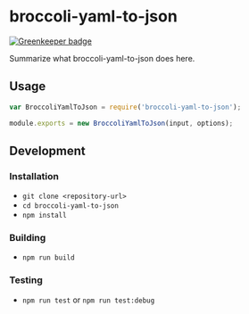 # broccoli-yaml-to-json

[![Greenkeeper badge](https://badges.greenkeeper.io/locks/broccoli-yaml-to-json.svg)](https://greenkeeper.io/)

Summarize what broccoli-yaml-to-json does here.

## Usage

```js
var BroccoliYamlToJson = require('broccoli-yaml-to-json');

module.exports = new BroccoliYamlToJson(input, options);
```

## Development

### Installation

* `git clone <repository-url>`
* `cd broccoli-yaml-to-json`
* `npm install`

### Building

* `npm run build`

### Testing

* `npm run test` or `npm run test:debug`
